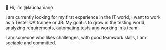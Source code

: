 👋 Hi, I’m @laucaamano

I am currently looking for my first experience in the IT world, I want to work as a Tester QA trainee or JR. My goal is to grow in the testing world, analyzing requirements, automating tests and working in a team.

I am someone who likes challenges, with good teamwork skills, I am sociable and committed.

<!---
laucaamano/laucaamano is a ✨ special ✨ repository because its `README.md` (this file) appears on your GitHub profile.
You can click the Preview link to take a look at your changes.
--->
